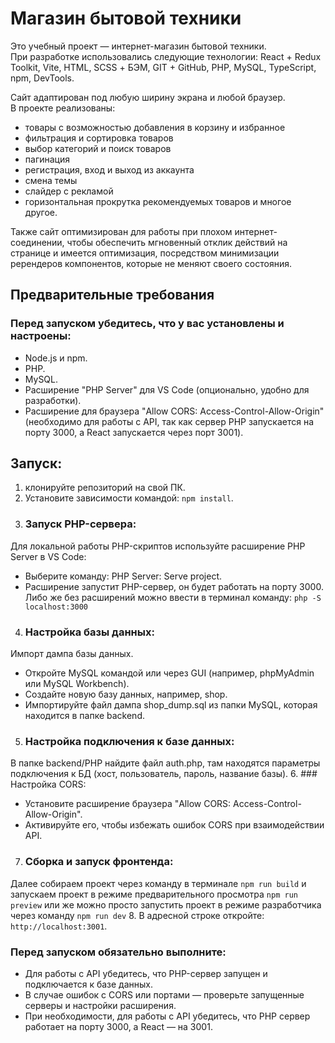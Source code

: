 # Магазин бытовой техники

Это учебный проект — интернет-магазин бытовой техники.  
При разработке использовались следующие технологии: React + Redux Toolkit, Vite, HTML, SCSS + БЭМ, GIT + GitHub, PHP, MySQL, TypeScript, npm, DevTools.  

Сайт адаптирован под любую ширину экрана и любой браузер.  
В проекте реализованы:  
- товары с возможностью добавления в корзину и избранное  
- фильтрация и сортировка товаров  
- выбор категорий и поиск товаров  
- пагинация  
- регистрация, вход и выход из аккаунта  
- смена темы  
- слайдер с рекламой  
- горизонтальная прокрутка рекомендуемых товаров и многое другое.  

Также сайт оптимизирован для работы при плохом интернет-соединении, чтобы обеспечить мгновенный отклик действий на странице и имеется оптимизация, посредством минимизации ререндеров компонентов, которые не меняют своего состояния.

## Предварительные требования

### Перед запуском убедитесь, что у вас установлены и настроены:
- Node.js и npm.
- PHP.
- MySQL.
- Расширение "PHP Server" для VS Code (опционально, удобно для разработки).
- Расширение для браузера "Allow CORS: Access-Control-Allow-Origin" (необходимо для работы с 
API, так как сервер PHP запускается на порту 3000, а React запускается через порт 3001).

## Запуск:

1. клонируйте репозиторий на свой ПК.
2. Установите зависимости командой: `npm install`.
3. ### Запуск PHP-сервера:
Для локальной работы PHP-скриптов используйте расширение PHP Server в VS Code:
- Выберите команду: PHP Server: Serve project.
- Расширение запустит PHP-сервер, он будет работать на порту 3000.
Либо же без расширений можно ввести в терминал команду: `php -S localhost:3000`
4. ### Настройка базы данных:
Импорт дампа базы данных.
- Откройте MySQL командой или через GUI (например, phpMyAdmin или MySQL Workbench).
- Создайте новую базу данных, например, shop.
- Импортируйте файл дампа shop_dump.sql из папки MySQL, которая находится в папке backend.
5. ### Настройка подключения к базе данных:
В папке backend/PHP найдите файл auth.php, там находятся параметры подключения к БД (хост, пользователь, пароль, название базы).
6. ### Настройка CORS:
- Установите расширение браузера "Allow CORS: Access-Control-Allow-Origin".
- Активируйте его, чтобы избежать ошибок CORS при взаимодействии API.
7. ### Сборка и запуск фронтенда:
Далее собираем проект через команду в терминале `npm run build` и запускаем проект в режиме предварительного просмотра `npm run preview` или же можно просто запустить проект в режиме разработчика через команду `npm run dev`
8. В адресной строке откройте: `http://localhost:3001`. 
### Перед запуском обязательно выполните:
- Для работы с API убедитесь, что PHP-сервер запущен и подключается к базе данных.
- В случае ошибок с CORS или портами — проверьте запущенные серверы и настройки расширения.
- При необходимости, для работы с API убедитесь, что PHP сервер работает на порту 3000, а React —  на 3001.